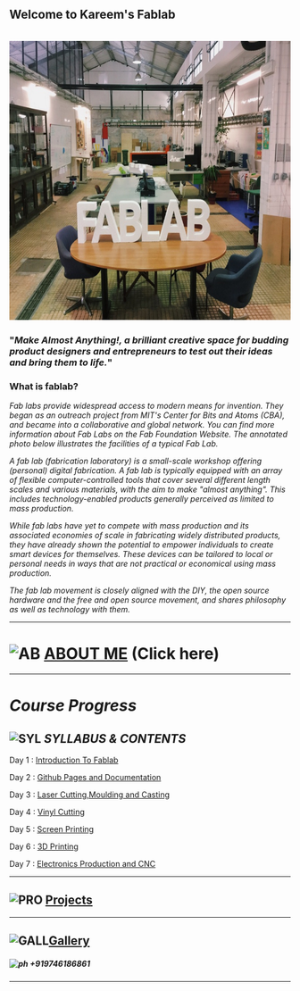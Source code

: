 ##                                          Welcome to Kareem's Fablab 
<br> 

                                            


<img src="fablab.jpg" height="500" width="800">



### "_Make Almost Anything!, a brilliant creative space for budding product designers and entrepreneurs to test out their ideas and bring them to life._"

### What is fablab?

   _Fab labs provide widespread access to modern means for invention. They began as an outreach project from MIT's Center for Bits and    Atoms (CBA), and became into a collaborative and global network. You can find more information about Fab Labs on the Fab Foundation   Website. The annotated photo below illustrates the facilities of a typical Fab Lab._
   
   _A fab lab (fabrication laboratory) is a small-scale workshop offering (personal) digital fabrication. A fab lab is typically equipped with an array of flexible computer-controlled tools that cover several different length scales and various materials, with the aim to make "almost anything". This includes technology-enabled products generally perceived as limited to mass production._
   
  _While fab labs have yet to compete with mass production and its associated economies of scale in fabricating widely distributed products, they have already shown the potential to empower individuals to create smart devices for themselves. These devices can be tailored to local or personal needs in ways that are not practical or economical using mass production._
   
   _The fab lab movement is closely aligned with the DIY, the open source hardware and the free and open source movement, and shares philosophy as well as technology with them._
   
   ----
   
  
# ![AB](https://cdn4.iconfinder.com/data/icons/user-interface-33/80/Account-48.png) [ABOUT ME](https://tpmabdulkareem.github.io/About)  (Click here) 
   
-----

# _Course Progress_

## ![SYL](https://cdn4.iconfinder.com/data/icons/financial-6/128/043-48.png)  _SYLLABUS & CONTENTS_

  Day 1 : [Introduction To Fablab](https://tpmabdulkareem.github.io/Day1)

  Day 2 : [Github Pages and Documentation](https://tpmabdulkareem.github.io/Day2)
                               
  Day 3 : [Laser Cutting,Moulding and Casting](https://tpmabdulkareem.github.io/Day3)
                                
  Day 4 : [Vinyl Cutting](https://tpmabdulkareem.github.io/Day4)
                                	
  Day 5 : [Screen Printing](https://tpmabdulkareem.github.io/Day5)
                                	
  Day 6 : [3D Printing](https://tpmabdulkareem.github.io/Day6)
                                
  Day 7 : [Electronics Production and CNC](https://tpmabdulkareem.github.io/Day7)
  
  ----
                                
## ![PRO](https://cdn3.iconfinder.com/data/icons/design-and-development/340/vector_237_07-01-48.png)  [Projects](https://tpmabdulkareem.github.io/project)
 
 -----
 
 
## ![GALL](https://cdn4.iconfinder.com/data/icons/flatron-2000-set-1/512/photo_gallery-48.png)[Gallery](https://tpmabdulkareem.github.io/gallery)


##### ![ph](https://cdn2.iconfinder.com/data/icons/social-buttons-2/512/viber-24.png)  +919746186861
 
 
 -----
 
 


